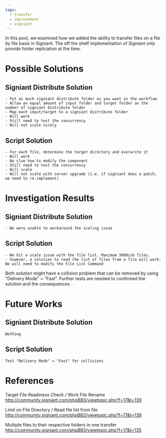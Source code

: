 ```yaml
---
tags:
  - transfer
  - improvement
  - signiant
---
```


In this post, we examined how we added the ability to transfer files on a file by file basis in Signiant. The off the shelf implementation of Signiant only provide folder replication at the time.

# Possible Solutions

## Signiant Distribute Solution

    - Put as much signiant distribute folder as you want in the workflow
    - Allow an equal amount of input folder and target folder as the number of signiant distribute folder
    - Map each input/target to a signiant distribute folder
    - Will work
    - Still need to test the concurrency
    - Will not scale nicely

## Script Solution

    - For each file, determine the target directory and overwrite it
    - Will work
    - No clue how to modify the component
    - Still need to test the concurrency
    - Will scale
    - Will not scale with server upgrade (i.e. if signiant does a patch, we need to re-implement)

# Investigation Results

## Signiant Distribute Solution

    - We were unable to workaround the scaling issue

## Script Solution

    - We hit a scale issue with the file list. Maximum 3000ish files.
    - however, a solution to read the list of files from a file will work. We will need to modify the File List Command

Both solution might have a collision problem that can be removed by using "Delivery Mode" = "Fast". Further tests are needed to confirmed the solution and the consequences.

# Future Works

## Signiant Distribute Solution

    Nothing

## Script Solution

    Test "Delivery Mode" = "Fast" for collisions

# References

Target File Readiness Check / Work File Rename
    http://community.signiant.com/phpBB3/viewtopic.php?f=17&t=139

Limit on File Directory / Read file list from file
    http://community.signiant.com/phpBB3/viewtopic.php?f=17&t=138

Multiple files to their respective folders in one transfer
    http://community.signiant.com/phpBB3/viewtopic.php?f=17&t=135
